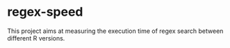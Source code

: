 # regex-speed

This project aims at measuring the execution time of regex search between different R versions.